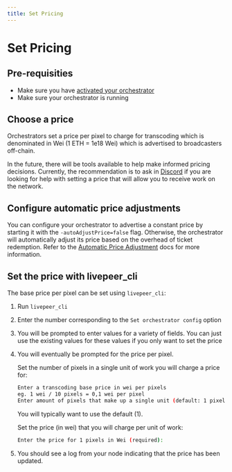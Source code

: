 ```yaml
---
title: Set Pricing
---
```


# Set Pricing

## Pre-requisities

- Make sure you have
  [activated your orchestrator](/video-miners/getting-started/activation)
- Make sure your orchestrator is running

## Choose a price

Orchestrators set a price per pixel to charge for transcoding which is
denominated in Wei (1 ETH = 1e18 Wei) which is advertised to broadcasters
off-chain.

In the future, there will be tools available to help make informed pricing
decisions. Currently, the recommendation is to ask in
[Discord](https://discord.gg/uaPhtyrWsF) if you are looking for help with
setting a price that will allow you to receive work on the network.

## Configure automatic price adjustments

You can configure your orchestrator to advertise a constant price by starting it
with the `-autoAdjustPrice=false` flag. Otherwise, the orchestrator will
automatically adjust its price based on the overhead of ticket redemption. Refer
to the
[Automatic Price Adjustment](/video-miners/core-concepts/payments#automatic-price-adjustments)
docs for more information.

## Set the price with livepeer_cli

The base price per pixel can be set using `livepeer_cli`:

1. Run `livepeer_cli`

2. Enter the number corresponding to the `Set orchestrator config` option

3. You will be prompted to enter values for a variety of fields. You can just
   use the existing values for these values if you only want to set the price

4. You will eventually be prompted for the price per pixel.

   Set the number of pixels in a single unit of work you will charge a price
   for:

   ```bash
   Enter a transcoding base price in wei per pixels
   eg. 1 wei / 10 pixels = 0,1 wei per pixel
   Enter amount of pixels that make up a single unit (default: 1 pixel):
   ```

   You will typically want to use the default (1).

   Set the price (in wei) that you will charge per unit of work:

   ```bash
   Enter the price for 1 pixels in Wei (required):
   ```

5. You should see a log from your node indicating that the price has been
   updated.
